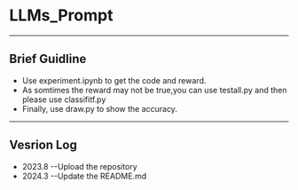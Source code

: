 # LLMs_Prompt
----
## Brief Guidline
* Use experiment.ipynb to get the code and reward.
* As somtimes the reward may not be true,you can use testall.py and then please use classifitf.py
* Finally, use draw.py to show the accuracy.
----
## Vesrion Log
* 2023.8 --Upload the repository
* 2024.3 --Update the README.md
